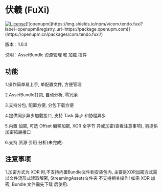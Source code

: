 # 伏羲 (FuXi) 

[![License](https://img.shields.io/github/license/mistletoeKANO/fuxi)]([https://github.com/tuyoogame/YooAsset/blob/master/LICENSE](https://github.com/mistletoeKANO/fuxi-example/blob/main/LICENSE))[![openupm](https://img.shields.io/npm/v/com.tendo.fuxi?label=openupm&registry_uri=https://package.openupm.com)](https://openupm.cn/packages/com.tendo.fuxi/)

版本：1.0.0

说明：AssetBundle 资源管理 和 加载 插件

## 功能 
1.操作简单易上手, 单配置文件, 方便管理

2.AssetBundle打包, 自动分析, 零冗余

3.支持分包, 配置方便, 分包下载方便

4.提供同步异步加载接口, 支持 Task 异步 和协程异步

5.内置 加密, 可选 Offset 偏移加密, XOR 全字节 异或加密(查看注意事项), 另提供 加密拓展接口

6.支持 资源 引用 分析(未完成)

## 注意事项

1.加密方式为 XOR 时,不支持内置Bundle文件到安装包内, 主要是XOR加密方式需以文件流形式读取解密, StreamingAssets文件夹 不支持相关操作! 如需 XOR 加密, Bundle 文件需先下载 后使用.

